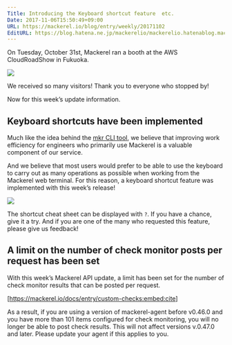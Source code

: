```yaml
---
Title: Introducing the Keyboard shortcut feature  etc.
Date: 2017-11-06T15:50:49+09:00
URL: https://mackerel.io/blog/entry/weekly/20171102
EditURL: https://blog.hatena.ne.jp/mackerelio/mackerelio.hatenablog.mackerel.io/atom/entry/8599973812314991827
---
```


On Tuesday, October 31st, Mackerel ran a booth at the AWS CloudRoadShow in Fukuoka.

![](https://cdn-ak.f.st-hatena.com/images/fotolife/a/andyyk/20171106/20171106154645.jpg)

We received so many visitors! Thank you to everyone who stopped by!

Now for this week’s update information.

## Keyboard shortcuts have been implemented

Much like the idea behind the [mkr CLI tool](https://mackerel.io/docs/entry/advanced/cli), we believe that improving work efficiency for engineers who primarily use Mackerel is a valuable component of our service.

And we believe that most users would prefer to be able to use the keyboard to carry out as many operations as possible when working from the Mackerel web terminal. For this reason, a keyboard shortcut feature was implemented with this week’s release!

![](https://cdn-ak.f.st-hatena.com/images/fotolife/a/andyyk/20171106/20171106154648.png)

The shortcut cheat sheet can be displayed with `?`. If you have a chance, give it a try. And if you are one of the many who requested this feature, please give us feedback!

## A limit on the number of check monitor posts per request has been set

With this week’s Mackerel API update, a limit has been set for the number of check monitor results that can be posted per request.

[https://mackerel.io/docs/entry/custom-checks:embed:cite]

As a result, if you are using a version of mackerel-agent before v0.46.0 and you have more than 101 items configured for check monitoring, you will no longer be able to post check results. This will not affect versions v.0.47.0 and later. Please update your agent if this applies to you.
